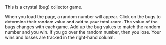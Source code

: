 This is a crystal (bug) collector game. 

When you load the page, a random number will appear. Click on the bugs to determine their random value and add to your total score. The value of the bugs changes with each game. Add up the bug values to match the random number and you win. If you go over the random number, then you lose. Your wins and losses are tracked in the right-hand column. 

